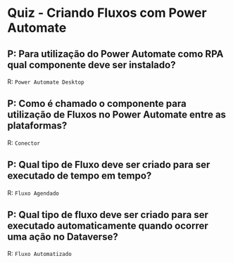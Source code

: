 # Quiz - Criando Fluxos com Power Automate

## P: Para utilização do Power Automate como RPA qual componente deve ser instalado?

R: `Power Automate Desktop`

## P: Como é chamado o componente para utilização de Fluxos no Power Automate entre as plataformas?

R: `Conector`

## P: Qual tipo de Fluxo deve ser criado para ser executado de tempo em tempo?

R: `Fluxo Agendado`

## P: Qual tipo de fluxo deve ser criado para ser executado automaticamente quando ocorrer uma ação no Dataverse?

R: `Fluxo Automatizado`
